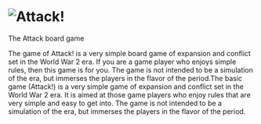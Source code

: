 
![Attack!](https://cf.geekdo-images.com/images/pic359296_md.jpg)
==
The Attack board game

The game of Attack! is a very simple board game of expansion and conflict set in the World War 2 era.
If you are a game player who enjoys simple rules, then this game is for you. 
The game is not intended to be a simulation of the era, but immerses the players in the flavor of the period.The basic game (Attack!) is a very simple game of expansion and conflict set in the World War 2 era. It is aimed at those game players who enjoy rules that are very simple and easy to get into. The game is not intended to be a simulation of the era, but immerses the players in the flavor of the period.

